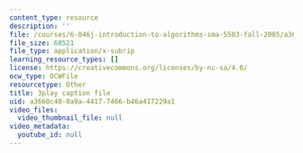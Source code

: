 ```yaml
---
content_type: resource
description: ''
file: /courses/6-046j-introduction-to-algorithms-sma-5503-fall-2005/a3660c400a9a44177466b46a417229a1_F0VsQWWVWU4.srt
file_size: 68521
file_type: application/x-subrip
learning_resource_types: []
license: https://creativecommons.org/licenses/by-nc-sa/4.0/
ocw_type: OCWFile
resourcetype: Other
title: 3play caption file
uid: a3660c40-0a9a-4417-7466-b46a417229a1
video_files:
  video_thumbnail_file: null
video_metadata:
  youtube_id: null
---
```

